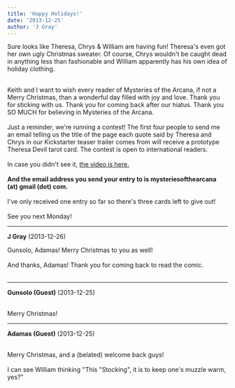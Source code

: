 ```yaml
---
title: 'Happy Holidays!'
date: '2013-12-25'
author: 'J Gray'
---
```


Sure looks like Theresa, Chrys &amp; William are having fun! Theresa's even got her own ugly Christmas sweater. Of course, Chrys wouldn't be caught dead in anything less than fashionable and William apparently has his own idea of holiday clothing.<div><br></div><div>Keith and I want to wish every reader of Mysteries of the Arcana, if not a Merry Christmas, than a wonderful day filled with joy and love. Thank you for sticking with us. Thank you for coming back after our hiatus. Thank you SO MUCH for believing in Mysteries of the Arcana.&nbsp;</div><div><br></div><div>Just a reminder, we're running a contest! The first four people to send me an email telling us the title of the page each quote said by Theresa and Chrys in our Kickstarter teaser trailer comes from will receive a prototype Theresa Devil tarot card. The contest is open to international readers.</div><div><br></div><div>In case you didn't see it,&nbsp;<a href="http://www.youtube.com/watch?v=ryxdm3KEw7c" class="" classname="" target="_blank" name="">the video is here.</a></div><div><br></div><div><b>And the email address you send your entry to is mysteriesofthearcana (at) gmail (dot) com.</b></div><div><br></div><div>I've only received one entry so far so there's three cards left to give out!</div><div><br></div><div>See you next Monday!</div>

---
**J Gray** (2013-12-26)

Gunsolo, Adamas! Merry Christmas to you as well! 
<br>
<br>And thanks, Adamas! Thank you for coming back to read the comic.<br><br>

---
**Gunsolo (Guest)** (2013-12-25)

<br> Merry Christmas!<br>

---
**Adamas (Guest)** (2013-12-25)

<br> Merry Christmas, and a (belated) welcome back guys!<br><br>I can see William thinking "This "Stocking", it is to keep one's muzzle warm, yes?"<br>

